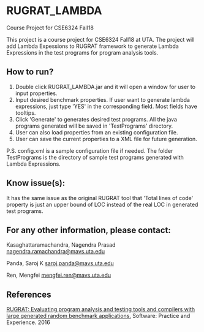 # RUGRAT_LAMBDA
Course Project for CSE6324 Fall18

This project is a course project for CSE6324 Fall18 at UTA. The project will add Lambda Expessions to RUGRAT framework to generate Lambda Expressions in the test programs for program analysis tools.

How to run?
----------------------------------------------------

  1. Double click RUGRAT_LAMBDA.jar and it will open a window for user to input properties.
  2. Input desired benchmark properties. If user want to generate lambda expressions, just type 'YES' in the corresponding field. Most fields have tooltips.
  3. Click 'Generate' to generates desired test programs. All the java programs generated will be saved in 'TestPrograms' directory.
  4. User can also load properties from an existing configuration file. 
  5. User can save the current properties to a XML file for future generation.
  
  P.S. config.xml is a sample configuration file if needed. The folder TestPrograms is the directory of sample test programs generated with Lambda Expressions.

Know issue(s):
----------------------------------------------------

  
  It has the same issue as the original RUGRAT tool that 'Total lines of code' property is just an upper bound of LOC instead of the real LOC in generated test programs.
  
For any other information, please contact:
----------------------------------------------------


Kasaghattaramachandra, Nagendra Prasad <nagendra.ramachandra@mavs.uta.edu>

Panda, Saroj K <saroj.panda@mavs.uta.edu>

Ren, Mengfei <mengfei.ren@mavs.uta.edu>

References
----------------------------------------------------
[RUGRAT: Evaluating program analysis and testing tools and compilers with large generated random benchmark applications.](http://ranger.uta.edu/~csallner/papers/hussain16rugrat.pdf) Software: Practice and Experience. 2016
